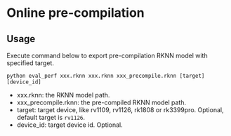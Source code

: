 # Online pre-compilation
## Usage
Execute command below to export pre-compilation RKNN model with specified target.
```
python eval_perf xxx.rknn xxx.rknn xxx_precompile.rknn [target] [device_id]
```
- xxx.rknn: the RKNN model path.
- xxx_precompile.rknn: the pre-compiled RKNN model path.
- target: target device, like rv1109, rv1126, rk1808 or rk3399pro. Optional, default target is `rv1126`.
- device_id: target device id. Optional.